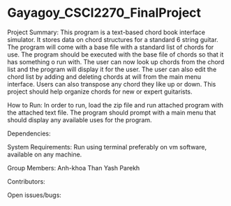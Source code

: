 # Gayagoy_CSCI2270_FinalProject

Project Summary:
	This program is a text-based chord book interface simulator. It stores data on chord structures for a standard 6 string guitar. The program will come with a base file with a standard list of chords for use. The program should be executed with the base file of chords so that it has something o run with. The user can now look up chords from the chord list and the program will display it for the user. The user can also edit the chord list by adding and deleting chords at will from the main menu interface. Users can also transpose any chord they like up or down. This project should help organize chords for new or expert guitarists.

How to Run:
	In order to run, load the zip file and run attached program with the attached text file. The program should prompt with a main menu that should display any available uses for the program.

Dependencies:

System Requirements:
Run using terminal preferably on vm software, available on any machine. 

Group Members:
Anh-khoa Than
Yash Parekh

Contributors:

Open issues/bugs:



